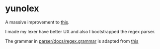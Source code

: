 # yunolex

A massive improvement to [this](https://github.com/ephing/dragontrials/tree/main/trial1).

I made my lexer have better UX and also I bootstrapped the regex parser.

The grammar in [parser/docs/regex.grammar](https://github.com/ephing/yunolex/blob/main/parser/docs/regex.grammar) is adapted from [this](https://www2.cs.sfu.ca/~cameron/Teaching/384/99-3/regexp-plg.html)